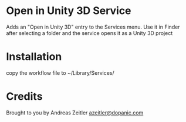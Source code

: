 # Open in Unity 3D Service

Adds an "Open in Unity 3D" entry to the Services menu. Use it in Finder after selecting a folder and the service opens it as a Unity 3D project

# Installation

copy the workflow file to ~/Library/Services/


# Credits

Brought to you by
Andreas Zeitler
azeitler@dopanic.com